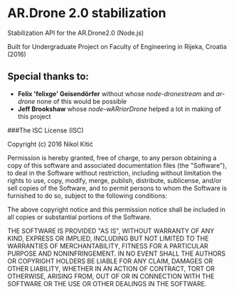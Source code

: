 # AR.Drone 2.0 stabilization
Stabilization API for the AR.Drone2.0 (Node.js)

Built for Undergraduate Project on Faculty of Engineering in Rijeka, Croatia (2016)


## Special thanks to: 
 
- **Felix 'felixge' Geisendörfer** without whose *node-dronestream* and *ar-drone* none of this would be possible
- **Jeff Brookshaw** whose *node-wARriorDrone* helped a lot in making of this project


###The ISC License (ISC)

Copyright (c) 2016 Nikol Kitić

Permission is hereby granted, free of charge, to any person obtaining a copy
of this software and associated documentation files (the "Software"), to deal
in the Software without restriction, including without limitation the rights
to use, copy, modify, merge, publish, distribute, sublicense, and/or sell
copies of the Software, and to permit persons to whom the Software is
furnished to do so, subject to the following conditions:

The above copyright notice and this permission notice shall be included in
all copies or substantial portions of the Software.

THE SOFTWARE IS PROVIDED "AS IS", WITHOUT WARRANTY OF ANY KIND, EXPRESS OR
IMPLIED, INCLUDING BUT NOT LIMITED TO THE WARRANTIES OF MERCHANTABILITY,
FITNESS FOR A PARTICULAR PURPOSE AND NONINFRINGEMENT. IN NO EVENT SHALL THE
AUTHORS OR COPYRIGHT HOLDERS BE LIABLE FOR ANY CLAIM, DAMAGES OR OTHER
LIABILITY, WHETHER IN AN ACTION OF CONTRACT, TORT OR OTHERWISE, ARISING FROM,
OUT OF OR IN CONNECTION WITH THE SOFTWARE OR THE USE OR OTHER DEALINGS IN
THE SOFTWARE.